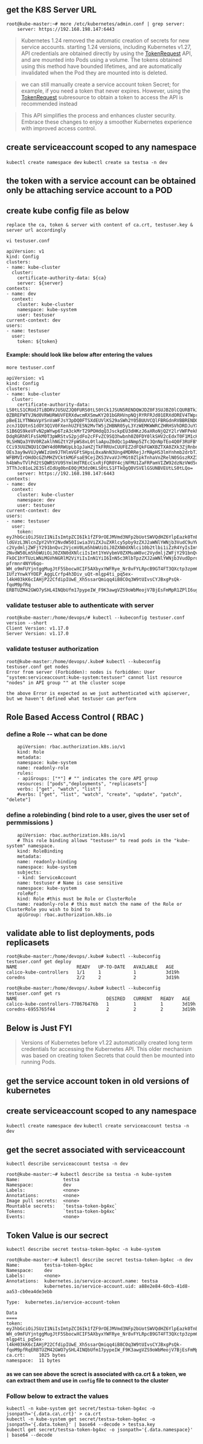 ## get the K8S Server URL
```
root@kube-master:~# more /etc/kubernetes/admin.conf | grep server:
    server: https://192.168.198.147:6443
```

> Kubernetes 1.24 removed the automatic creation of secrets for new service accounts. starting 1.24 versions, including Kubernetes v1.27, API credentials are obtained directly by using the [TokenRequest](https://kubernetes.io/docs/reference/kubernetes-api/authentication-resources/token-request-v1/) API, and are mounted into Pods using a volume. The tokens obtained using this method have bounded lifetimes, and are automatically invalidated when the Pod they are mounted into is deleted.

> we can still manually create a service account token Secret; for example, if you need a token that never expires. However, using the [TokenRequest](https://kubernetes.io/docs/reference/kubernetes-api/authentication-resources/token-request-v1/) subresource to obtain a token to access the API is recommended instead

> This API simplifies the process and enhances cluster security. Embrace these changes to enjoy a smoother Kubernetes experience with improved access control. 

## create serviceaccount scoped to any namespace 
`kubectl create namespace dev`
`kubectl create sa testsa -n dev`

## the token with a service account can be obtained only be attaching service account to a POD 
## create kube config file as below 

`replace the ca, token & server with content of ca.crt, testuser.key & server url accordingly`

`vi testuser.conf`

```
apiVersion: v1
kind: Config
clusters:
- name: kube-cluster
  cluster:
    certificate-authority-data: ${ca}
    server: ${server}
contexts:
- name: dev
  context:
    cluster: kube-cluster
    namespace: kube-system
    user: testuser
current-context: dev
users:
- name: testuser
  user:
    token: ${token}
```

#### Example: should look like below after entering the values 

` more testuser.conf `

```
apiVersion: v1
kind: Config
clusters:
- name: kube-cluster
  cluster:
    certificate-authority-data: LS0tLS1CRUdJTiBDRVJUSUZJQ0FURS0tLS0tCk1JSUN5RENDQWJDZ0F3SUJBZ0lCQURBTkJna3Foa2lHOXcwQkFRc
0ZBREFWTVJNd0VRWURWUVFERXdwcmRXSmwKY201bGRHVnpNQjRYRFRJd01ERXdOREV4TWprME1Wb1hEVE13TURFd01URXhNamswTVZvd0ZURVRNQkVHQTFVRQ
pBeE1LYTNWaVpYSnVaWFJsY3pDQ0FTSXdEUVlKS29aSWh2Y05BUUVCQlFBRGdnRVBBRENDQVFvQ2dnRUJBS3NYClJodk9VOWFiK3YzTGtVL0NBSTNvQkk2ZFB
zcnJ1QUtnS1dOY3Q1V0FXenhUZFE5N2MvTW5jZHBNR05yL3YzWEMKWWRCZHRHSVhDRDJuYXp1aDdSUHpXdmJPNHZackFBZS9TTXNqTkI0aGhyd1lvcjhjZEtD
S1B6QS9keVFvN2pWYwp6TzA3ckMrT29POHdqQ3JsckpEU3dHKzJ6aXRoNjQ2Y2lrVWFPekhBZmcrb093clQvZFVUVGhWNWlYZndqZHRUCktmSUw1SzRjajNaV
DdqRGRhRlFsSkM0T3pWRStvS2pjdFo2cFFvZC9SQ3hwbnh0Z0FDY0lkSHV2cEdxT0F1M1cKZ1A4dWNKQjk0RzYrMjR6UVdXZVNNOTNwYU52TWo4c1U4S2lSTW
9LSHNQa3Y0V0RZaklhNGZtY2FpWS8xL0tlaApuZ0dQc1p4Nmp5ZTc3QnNpTEo4Q0F3RUFBYU1qTUNFd0RnWURWUjBQQVFIL0JBUURBZ0trTUE4R0ExVWRFd0V
CCi93UUZNQU1CQWY4d0RRWUpLb1pJaHZjTkFRRUxCUUFEZ2dFQkFGWXBZTXA0ZXk3ZjRnbnVxNzVFV3pTS0FJOHEKdEdXVjViZE53d0NndXcrelJwaEgwclNa
OEs3ay9wVUJyWWIzUm9JTHlmVGFtSHpsL0xaNnN3Ung4MDRRejJrMApHS3lmYnhmb2drbTJiL0VjZDFGR200dlgzYXlVVk41dHhuOWovSGdqZ3E0bGV0T01Ea
WFBMVIrOHdOcGZhMHZVCktkMGFsaE9CejZKS3VvaVJrMGt0ZlpkTnhaVnZRelN0SGszRXZ3aXRrdjB6YUdVTlQxOE5BOWhZZ0ZEQmF3d0QKd2d4Q1dPOEpBNj
h4bWhvTVlPd2tSQWRSYU95YmlHdTREcCsxRjFQR0Y4cjNFMU1ZaFRPamVIZW92dzNzVWd5cwpEQWRoSksrMTZ6N29zYUU3K1dZcS9FVDZUMFp4VFU1bklsYVF
3TThJc01oL2E3SldIdUg0bnE0QjM3dz0KLS0tLS1FTkQgQ0VSVElGSUNBVEUtLS0tLQo=
    server: https://192.168.198.147:6443
contexts:
- name: dev
  context:
    cluster: kube-cluster
    namespace: dev
    user: testuser
current-context: dev
users:
- name: testuser
  user:
    token: eyJhbGciOiJSUzI1NiIsImtpZCI6Ik1fZF9rOEJMVmd3NFp2bUotSWVQdHZ6YlpEazk0TnBCOTVnMjJVQmlRTTAifQ.eyJpc3MiOiJrdWJlcm5
ldGVzL3NlcnZpY2VhY2NvdW50Iiwia3ViZXJuZXRlcy5pby9zZXJ2aWNlYWNjb3VudC9uYW1lc3BhY2UiOiJrdWJlLXN5c3RlbSIsImt1YmVybmV0ZXMuaW8v
c2VydmljZWFjY291bnQvc2VjcmV0Lm5hbWUiOiJ0ZXN0dXNlci10b2tlbi1iZzR4YyIsImt1YmVybmV0ZXMuaW8vc2VydmljZWFjY291bnQvc2VydmljZS1hY
2NvdW50Lm5hbWUiOiJ0ZXN0dXNlciIsImt1YmVybmV0ZXMuaW8vc2VydmljZWFjY291bnQvc2VydmljZS1hY2NvdW50LnVpZCI6ImE4OGUyZTg0LTYwY2ItND
FkOC1hYTUzLWNiMGVhNGRlM2ViYiIsInN1YiI6InN5c3RlbTpzZXJ2aWNlYWNjb3VudDprdWJlLXN5c3RlbTp0ZXN0dXNlciJ9.fxMihqmqk9GJ8VZ72w6g4P
pfrmnr4NYV6qo-WH_o9mFUYjntggMugJtF5SbocwXCIF5AXbyxYWFRye_Nr8vFYLRpcB9GT4FT3QXctp3zpm6pDYpW2aK4GpoM1wqksNbGeoibwhYHdaqsv7C
IUfzYnwkYYOEP_AggLCrfp4h3Div_uQt-mlgp4ti_pq5ex-l4kH03kK6cIAHjP22CfdipIUwE_Xh5ssarQmiqq4iB8COq3W9tUIvsCYJBxgPsQk-fqoM9pfRq
ERBTUZM42GWO7ySHL4INQbUfm17pypeIW_F9K3awgVZS9oWbMeojV7BjEsFmMpR1ZPlI6ugwBZxJag
```

### validate testuser able to authenticate with server 

```
root@kube-master:/home/devops/# kubectl --kubeconfig testuser.conf version --short
Client Version: v1.17.0
Server Version: v1.17.0
```

### validate testuser authorization 
```
root@kube-master:/home/devops/.kube# kubectl --kubeconfig testuser.conf get nodes
Error from server (Forbidden): nodes is forbidden: User "system:serviceaccount:kube-system:testuser" cannot list resource "nodes" in API group "" at the cluster scope
```

` the above Error is expected as we just authenticated with apiserver, but we haven't defined what testuser can perform ` 


## Role Based Access Control ( RBAC ) 

### define a Role -- what can be done 

```
	apiVersion: rbac.authorization.k8s.io/v1
	kind: Role
	metadata:
	namespace: kube-system
	name: readonly-role
	rules:
	- apiGroups: ["*"] # "" indicates the core API group
	resources: ["pods","deployments", "replicasets"]
	verbs: ["get", "watch", "list"]
	#verbs: ["get", "list", "watch", "create", "update", "patch", "delete"]
``` 

### define a rolebinding ( bind role to a user, gives the user set of permmissions )

```
	apiVersion: rbac.authorization.k8s.io/v1
	# This role binding allows "testuser" to read pods in the "kube-system" namespace.
	kind: RoleBinding
	metadata:
	name: readonly-binding
	namespace: kube-system
	subjects:
	- kind: ServiceAccount
	name: testuser # Name is case sensitive
	namespace: kube-system
	roleRef:
	kind: Role #this must be Role or ClusterRole
	name: readonly-role # this must match the name of the Role or ClusterRole you wish to bind to
	apiGroup: rbac.authorization.k8s.io
```

## validate able to list deployments, pods replicasets 

```
root@kube-master:/home/devops/.kube# kubectl --kubeconfig testuser.conf get deploy
NAME                      READY   UP-TO-DATE   AVAILABLE   AGE
calico-kube-controllers   1/1     1            1           3d19h
coredns                   2/2     2            2           3d19h
```
```
root@kube-master:/home/devops/.kube# kubectl --kubeconfig testuser.conf get rs
NAME                                 DESIRED   CURRENT   READY   AGE
calico-kube-controllers-778676476b   1         1         1       3d19h
coredns-6955765f44                   2         2         2       3d19h
```


## Below is Just FYI 

> Versions of Kubernetes before v1.22 automatically created long term credentials for accessing the Kubernetes API. This older mechanism was based on creating token Secrets that could then be mounted into running Pods.

## get the service account token in old versions of kubernetes 

## create serviceaccount scoped to any namespace 

`kubectl create namespace dev`
`kubectl create serviceaccount testsa -n dev` 

## get the secret associated with serviceaccount 
`kubectl describe serviceaccount testsa -n dev`

```
root@kube-master:~# kubectl describe sa testsa -n kube-system
Name:                testsa
Namespace:           dev
Labels:              <none>
Annotations:         <none>
Image pull secrets:  <none>
Mountable secrets:   `testsa-token-bg4xc`
Tokens:              `testsa-token-bg4xc`
Events:              <none>
```

## Token Value is our secrect

`kubectl describe secret testsa-token-bg4xc -n kube-system`

```
root@kube-master:~# kubectl describe secret testsa-token-bg4xc -n dev
Name:         testsa-token-bg4xc
Namespace:    dev
Labels:       <none>
Annotations:  kubernetes.io/service-account.name: testsa
              kubernetes.io/service-account.uid: a88e2e84-60cb-41d8-aa53-cb0ea4de3ebb

Type:  kubernetes.io/service-account-token

Data
====
token:      eyJhbGciOiJSUzI1NiIsImtpZCI6Ik1fZF9rOEJMVmd3NFp2bUotSWVQdHZ6YlpEazk0TnBCOTVnMjJVQmlRTTAifQ.eyJpc3MiOiJrdWJlcm5ldGVzL3NlcnZpY2VhY2NvdW50Iiwia3ViZXJuZXRlcy5pby9zZXJ2aWNlYWNjb3VudC9uYW1lc3BhY2UiOiJrdWJlLXN5c3RlbSIsImt1YmVybmV0ZXMuaW8vc2VydmljZWFjY291bnQvc2VjcmV0Lm5hbWUiOiJ0ZXN0dXNlci10b2tlbi1iZzR4YyIsImt1YmVybmV0ZXMuaW8vc2VydmljZWFjY291bnQvc2VydmljZS1hY2NvdW50Lm5hbWUiOiJ0ZXN0dXNlciIsImt1YmVybmV0ZXMuaW8vc2VydmljZWFjY291bnQvc2VydmljZS1hY2NvdW50LnVpZCI6ImE4OGUyZTg0LTYwY2ItNDFkOC1hYTUzLWNiMGVhNGRlM2ViYiIsInN1YiI6InN5c3RlbTpzZXJ2aWNlYWNjb3VudDprdWJlLXN5c3RlbTp0ZXN0dXNlciJ9.fxMihqmqk9GJ8VZ72w6g4Ppfrmnr4NYV6qo-WH_o9mFUYjntggMugJtF5SbocwXCIF5AXbyxYWFRye_Nr8vFYLRpcB9GT4FT3QXctp3zpm6pDYpW2aK4GpoM1wqksNbGeoibwhYHdaqsv7CIUfzYnwkYYOEP_AggLCrfp4h3Div_uQt-mlgp4ti_pq5ex-l4kH03kK6cIAHjP22CfdipIUwE_Xh5ssarQmiqq4iB8COq3W9tUIvsCYJBxgPsQk-fqoM9pfRqERBTUZM42GWO7ySHL4INQbUfm17pypeIW_F9K3awgVZS9oWbMeojV7BjEsFmMpR1ZPlI6ugwBZxJag
ca.crt:     1025 bytes
namespace:  11 bytes
```

#### as we can see above the screct is associated with ca.crt & a token, we can extract them and use in `config` file to connect to the cluster 

### Follow below to extract the values 
```
kubectl -n kube-system get secret/testsa-token-bg4xc -o jsonpath='{.data.ca\.crt}' > ca.crt
kubectl -n kube-system get secret/testsa-token-bg4xc -o jsonpath='{.data.token}' | base64 --decode > testsa.key
kubectl get secret/testsa-token-bg4xc -o jsonpath='{.data.namespace}' | base64 --decode
```